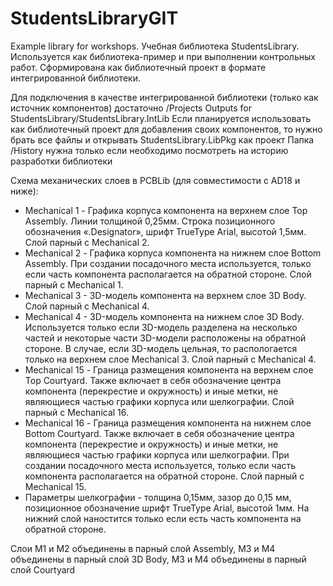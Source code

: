 # StudentsLibraryGIT
Example library for workshops.
Учебная библиотека StudentsLibrary. Используется как библиотека-пример и при выполнении контрольных работ.
Сформирована как библиотечный проект в формате интегрированной библиотеки. 

Для подключения в качестве интегрированной библиотеки (только как источник компонентов) достаточно /Projects Outputs for StudentsLibrary/StudentsLibrary.IntLib
Если планируется использовать как библиотечный проект для добавления своих компонентов, то нужно брать все файлы и открывать StudentsLibrary.LibPkg как проект
Папка /History нужна только если необходимо посмотреть на историю разработки библиотеки

Схема механических слоев в PCBLib (для совместимости с AD18 и ниже):
- Mechanical 1 - Графика корпуса компонента на верхнем слое Top Assembly. Линии толщиной 0,25мм. Строка позиционного обозначения «.Designator», шрифт TrueType Arial, высотой 1,5мм. Слой парный с Mechanical 2. 
- Mechanical 2 - Графика корпуса компонента на нижнем слое Bottom Assembly. При создании посадочного места используется, только если часть компонента располагается на обратной стороне. Слой парный с Mechanical 1.
- Mechanical 3 - 3D-модель компонента на верхнем слое 3D Body. Слой парный с Mechanical 4.
- Mechanical 4 - 3D-модель компонента на нижнем слое 3D Body. Используется только если 3D-модель разделена на несколько частей и некоторые части 3D-модели расположены на обратной стороне. В случае, если 3D-модель цельная, то распологается только на верхнем слое Mechanical 3. Слой парный с Mechanical 4.
- Mechanical 15 - Граница размещения компонента на верхнем слое Top Courtyard. Также включает в себя обозначение центра компонента (перекрестие и окружность) и иные метки, не являющиеся частью графики корпуса или шелкографии. Слой парный с Mechanical 16.
- Mechanical 16 - Граница размещения компонента на нижнем слое Bottom Courtyard. Также включает в себя обозначение центра компонента (перекрестие и окружность) и иные метки, не являющиеся частью графики корпуса или шелкографии. При создании посадочного места используется, только если часть компонента располагается на обратной стороне. Слой парный с Mechanical 15.
- Параметры шелкографии - толщина 0,15мм, зазор до 0,15 мм, позиционное обозначение шрифт TrueType Arial, высотой 1мм. На нижний слой наностится только если есть часть компонента на обратной стороне.

Слои M1 и M2 объединены в парный слой Assembly, M3 и M4 объединены в парный слой 3D Body, M3 и M4 объединены в парный слой Courtyard